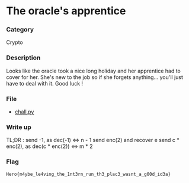 # The oracle's apprentice

### Category

Crypto

### Description

Looks like the oracle took a nice long holiday and her apprentice had to cover for her.
She's new to the job so if she forgets anything... you'll just have to deal with it.
Good luck !

### File

- [chall.py](chall.py)

### Write up

TL;DR : 
send -1, as dec(-1) <=> n - 1
send enc(2) and recover e
send c * enc(2), as dec(c * enc(2)) <=> m * 2

### Flag

`Hero{m4ybe_le4ving_the_1nt3rn_run_th3_plac3_wasnt_a_g00d_id3a}`
